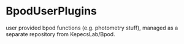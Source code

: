 # BpodUserPlugins
user provided bpod functions (e.g. photometry stuff), managed as a separate repository from KepecsLab/Bpod.
